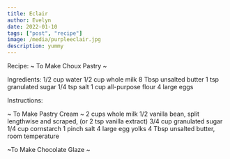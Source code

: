 ```yaml
---
title: Eclair
author: Evelyn
date: 2022-01-10
tags: ["post", "recipe"]
image: /media/purpleeclair.jpg
description: yummy
---
```


Recipe:
~ To Make Choux Pastry ~

Ingredients:
1/2 cup water
1/2 cup whole milk
8 Tbsp unsalted butter
1 tsp granulated sugar
1/4 tsp salt
1 cup all-purpose flour
4 large eggs

Instructions:

~ To Make Pastry Cream ~
2 cups whole milk
1/2 vanilla bean, split lengthwise and scraped, (or 2 tsp vanilla extract)
3/4 cup granulated sugar
1/4 cup cornstarch
1 pinch salt
4 large egg yolks
4 Tbsp unsalted butter, room temperature

~To Make Chocolate Glaze ~
